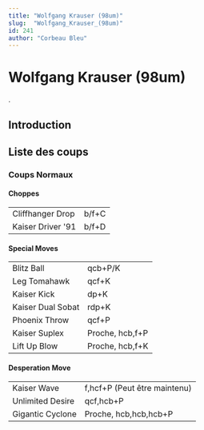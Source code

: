 ```yaml
---
title: "Wolfgang Krauser (98um)"
slug:  "Wolfgang_Krauser_(98um)"
id: 241
author: "Corbeau Bleu"
---
```


# Wolfgang Krauser (98um)

.

## Introduction

## Liste des coups

### Coups Normaux

#### Choppes

|                   |       |
|-------------------|-------|
| Cliffhanger Drop  | b/f+C |
| Kaiser Driver '91 | b/f+D |

#### Special Moves

|                   |                 |
|-------------------|-----------------|
| Blitz Ball        | qcb+P/K         |
| Leg Tomahawk      | qcf+K           |
| Kaiser Kick       | dp+K            |
| Kaiser Dual Sobat | rdp+K           |
| Phoenix Throw     | qcf+P           |
| Kaiser Suplex     | Proche, hcb,f+P |
| Lift Up Blow      | Proche, hcb,f+K |

#### Desperation Move

|                  |                              |
|------------------|------------------------------|
| Kaiser Wave      | f,hcf+P (Peut être maintenu) |
| Unlimited Desire | qcf,hcb+P                    |
| Gigantic Cyclone | Proche, hcb,hcb,hcb+P        |
